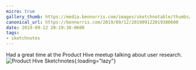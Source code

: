 ```yaml
---
micro: true
gallery_thumb: https://media.bennorris.com/images/sketchnotable/thumbs/product-hive-2019-190.jpg
canonical_url: https://bennorris.com/2019/09/12/201909122019380600
date: 2019-09-12 20:19:38-0600
tags:
- sketchnotes
---
```


Had a great time at the Product Hive meetup talking about user research.![Product Hive Sketchnotes](https://media.bennorris.com/images/sketchnotable/general/product-hive-2019-190.jpg){:loading="lazy"}